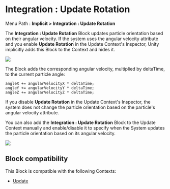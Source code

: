 # Integration : Update Rotation

Menu Path : **Implicit > Integration : Update Rotation**

The **Integration : Update Rotation** Block updates particle orientation based on their angular velocity. If the system uses the angular velocity attribute and you enable **Update Rotation** in the Update Context's Inspector, Unity implicitly adds this Block to the Context and hides it.

![](Images/Block-UpdateRotationInspector.png)

The Block adds the corresponding angular velocity, multiplied by deltaTime, to the current particle angle:

```
angleX += angularVelocityX * deltaTime;
angleY += angularVelocityY * deltaTime;
angleZ += angularVelocityZ * deltaTime;
```

If you disable **Update Rotation** in the Update Context's Inspector, the system does not change the particle orientation based on the particle's angular velocity attribute.

You can also add the **Integration : Update Rotation** Block to the Update Context manually and enable/disable it to specify when the System updates the particle orientation based on its angular velocity.

![](Images/Block-UpdateRotationBlockInContext.png)

## Block compatibility

This Block is compatible with the following Contexts:

- [Update](Context-Update.md)
